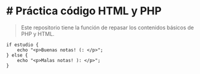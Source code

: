 # # Práctica código HTML y PHP

> Este repositorio tiene la función de repasar los contenidos básicos de PHP y HTML.

```
if estudio {
    echo "<p>Buenas notas! (: </p>";
} else {
    echo "<p>Malas notas! ): </p>";
}
```
